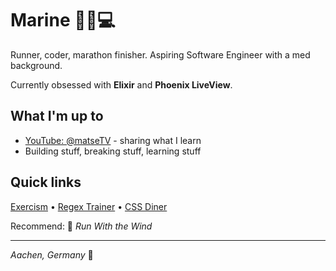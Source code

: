 # Marine 🏃‍♀️💻

Runner, coder, marathon finisher. Aspiring Software Engineer with a med background.

Currently obsessed with **Elixir** and **Phoenix LiveView**.

## What I'm up to
- [YouTube: @matseTV](https://www.youtube.com/@matseTV) - sharing what I learn
- Building stuff, breaking stuff, learning stuff

## Quick links
[Exercism](https://exercism.org/dashboard) • [Regex Trainer](https://regexone.com/) • [CSS Diner](https://cssdiner.com/)

Recommend: 🍿 *Run With the Wind*

---
*Aachen, Germany* 📍
